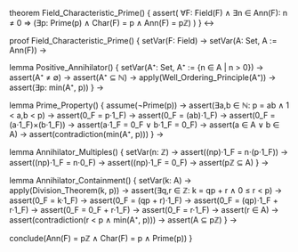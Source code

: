 theorem Field_Characteristic_Prime() {
  assert(
    ∀F: Field(F) ∧ 
    ∃n ∈ Ann(F): n ≠ 0 ⇒
    (∃p: Prime(p) ∧ Char(F) = p ∧ Ann(F) = pℤ)
  )
} ↔

proof Field_Characteristic_Prime() {
  setVar(F: Field) →
  setVar(A: Set, A := Ann(F)) →
  
  lemma Positive_Annihilator() {
    setVar(A⁺: Set, A⁺ := {n ∈ A | n > 0}) →
    assert(A⁺ ≠ ∅) →
    assert(A⁺ ⊆ ℕ) →
    apply(Well_Ordering_Principle(A⁺)) →
    assert(∃p: min(A⁺, p))
  } →
  
  lemma Prime_Property() {
    assume(¬Prime(p)) →
    assert(∃a,b ∈ ℕ: p = ab ∧ 1 < a,b < p) →
    assert(0_F = p·1_F) →
    assert(0_F = (ab)·1_F) →
    assert(0_F = (a·1_F)×(b·1_F)) →
    assert(a·1_F = 0_F ∨ b·1_F = 0_F) →
    assert(a ∈ A ∨ b ∈ A) →
    assert(contradiction(min(A⁺, p)))
  } →
  
  lemma Annihilator_Multiples() {
    setVar(n: ℤ) →
    assert((np)·1_F = n·(p·1_F)) →
    assert((np)·1_F = n·0_F) →
    assert((np)·1_F = 0_F) →
    assert(pℤ ⊆ A)
  } →
  
  lemma Annihilator_Containment() {
    setVar(k: A) →
    apply(Division_Theorem(k, p)) →
    assert(∃q,r ∈ ℤ: k = qp + r ∧ 0 ≤ r < p) →
    assert(0_F = k·1_F) →
    assert(0_F = (qp + r)·1_F) →
    assert(0_F = (qp)·1_F + r·1_F) →
    assert(0_F = 0_F + r·1_F) →
    assert(0_F = r·1_F) →
    assert(r ∈ A) →
    assert(contradiction(r < p ∧ min(A⁺, p))) →
    assert(A ⊆ pℤ)
  } →
  
  conclude(Ann(F) = pℤ ∧ Char(F) = p ∧ Prime(p))
}